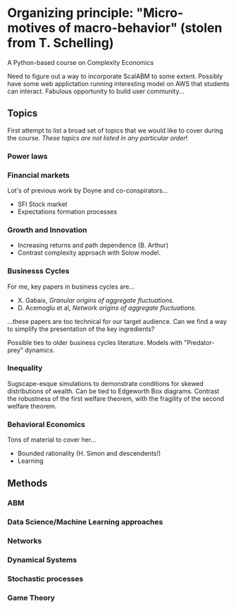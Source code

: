 # Organizing principle: "Micro-motives of macro-behavior" (stolen from T. Schelling)
A Python-based course on Complexity Economics

Need to figure out a way to incorporate ScalABM to some extent. Possibly have some web applictation running interesting model on AWS that students can interact. Fabulous opportunity to build user community...

## Topics
First attempt to list a broad set of topics that we would like to cover during the course. *These topics are not listed in any particular order*!

### Power laws

### Financial markets
Lot's of previous work by Doyne and co-conspirators...

* SFI Stock market 
* Expectations formation processes

### Growth and Innovation

* Increasing returns and path dependence (B. Arthur)
* Contrast complexity approach with Solow model.

### Businesss Cycles
For me, key papers in business cycles are...

* X. Gabaix, *Granular origins of aggregate fluctuations.*
* D. Acemoglu et al, *Network origins of aggregate fluctuations.*

...these papers are too technical for our target audience.  Can we find a way to simplify the presentation of the key ingredients?

Possible ties to older business cycles literature. Models with "Predator-prey" dynamics.

### Inequality
Sugscape-esque simulations to demonstrate conditions for skewed distributions of wealth.  Can be tied  to Edgeworth Box diagrams.  Contrast the robustness of the first welfare theorem, with the fragility of the second welfare theorem.


### Behavioral Economics
Tons of material to cover her...

* Bounded rationality (H. Simon and descendents!)
* Learning

## Methods

### ABM

### Data Science/Machine Learning approaches

### Networks

### Dynamical Systems

### Stochastic processes

### Game Theory

